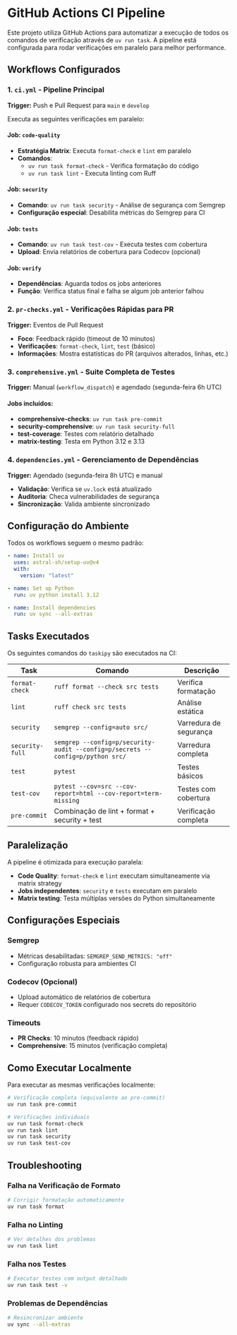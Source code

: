 # GitHub Actions CI Pipeline

Este projeto utiliza GitHub Actions para automatizar a execução de todos os comandos de verificação através de `uv run task`. A pipeline está configurada para rodar verificações em paralelo para melhor performance.

## Workflows Configurados

### 1. `ci.yml` - Pipeline Principal
**Trigger:** Push e Pull Request para `main` e `develop`

Executa as seguintes verificações em paralelo:

#### Job: `code-quality`
- **Estratégia Matrix**: Executa `format-check` e `lint` em paralelo
- **Comandos**: 
  - `uv run task format-check` - Verifica formatação do código
  - `uv run task lint` - Executa linting com Ruff

#### Job: `security`
- **Comando**: `uv run task security` - Análise de segurança com Semgrep
- **Configuração especial**: Desabilita métricas do Semgrep para CI

#### Job: `tests`
- **Comando**: `uv run task test-cov` - Executa testes com cobertura
- **Upload**: Envia relatórios de cobertura para Codecov (opcional)

#### Job: `verify`
- **Dependências**: Aguarda todos os jobs anteriores
- **Função**: Verifica status final e falha se algum job anterior falhou

### 2. `pr-checks.yml` - Verificações Rápidas para PR
**Trigger:** Eventos de Pull Request

- **Foco**: Feedback rápido (timeout de 10 minutos)
- **Verificações**: `format-check`, `lint`, `test` (básico)
- **Informações**: Mostra estatísticas do PR (arquivos alterados, linhas, etc.)

### 3. `comprehensive.yml` - Suite Completa de Testes
**Trigger:** Manual (`workflow_dispatch`) e agendado (segunda-feira 6h UTC)

#### Jobs incluídos:
- **comprehensive-checks**: `uv run task pre-commit`
- **security-comprehensive**: `uv run task security-full`
- **test-coverage**: Testes com relatório detalhado
- **matrix-testing**: Testa em Python 3.12 e 3.13

### 4. `dependencies.yml` - Gerenciamento de Dependências
**Trigger:** Agendado (segunda-feira 8h UTC) e manual

- **Validação**: Verifica se `uv.lock` está atualizado
- **Auditoria**: Checa vulnerabilidades de segurança
- **Sincronização**: Valida ambiente sincronizado

## Configuração do Ambiente

Todos os workflows seguem o mesmo padrão:

```yaml
- name: Install uv
  uses: astral-sh/setup-uv@v4
  with:
    version: "latest"

- name: Set up Python
  run: uv python install 3.12

- name: Install dependencies
  run: uv sync --all-extras
```

## Tasks Executados

Os seguintes comandos do `taskipy` são executados na CI:

| Task | Comando | Descrição |
|------|---------|-----------|
| `format-check` | `ruff format --check src tests` | Verifica formatação |
| `lint` | `ruff check src tests` | Análise estática |
| `security` | `semgrep --config=auto src/` | Varredura de segurança |
| `security-full` | `semgrep --config=p/security-audit --config=p/secrets --config=p/python src/` | Varredura completa |
| `test` | `pytest` | Testes básicos |
| `test-cov` | `pytest --cov=src --cov-report=html --cov-report=term-missing` | Testes com cobertura |
| `pre-commit` | Combinação de lint + format + security + test | Verificação completa |

## Paralelização

A pipeline é otimizada para execução paralela:

- **Code Quality**: `format-check` e `lint` executam simultaneamente via matrix strategy
- **Jobs independentes**: `security` e `tests` executam em paralelo
- **Matrix testing**: Testa múltiplas versões do Python simultaneamente

## Configurações Especiais

### Semgrep
- Métricas desabilitadas: `SEMGREP_SEND_METRICS: "off"`
- Configuração robusta para ambientes CI

### Codecov (Opcional)
- Upload automático de relatórios de cobertura
- Requer `CODECOV_TOKEN` configurado nos secrets do repositório

### Timeouts
- **PR Checks**: 10 minutos (feedback rápido)
- **Comprehensive**: 15 minutos (verificação completa)

## Como Executar Localmente

Para executar as mesmas verificações localmente:

```bash
# Verificação completa (equivalente ao pre-commit)
uv run task pre-commit

# Verificações individuais
uv run task format-check
uv run task lint
uv run task security
uv run task test-cov
```

## Troubleshooting

### Falha na Verificação de Formato
```bash
# Corrigir formatação automaticamente
uv run task format
```

### Falha no Linting
```bash
# Ver detalhes dos problemas
uv run task lint
```

### Falha nos Testes
```bash
# Executar testes com output detalhado
uv run task test -v
```

### Problemas de Dependências
```bash
# Resincronizar ambiente
uv sync --all-extras
```